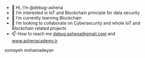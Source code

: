 - 👋 Hi, I’m @debug-ashena
- 👀 I’m interested in IoT and Blockchain principle for data security
- 🌱 I’m currently learning Blockchain
- 💞️ I’m looking to collaborate on Cybersecurity and whole IoT and Blockchain related projects
- 📫 How to reach me debug.ashena@gmail.com and www.ashenacademy.ir

<!---
debug-ashena/debug-ashena is a ✨ special ✨ repository because its `README.md` (this file) appears on your GitHub profile.
You can click the Preview link to take a look at your changes.
--->
somayeh mohamadeyan
